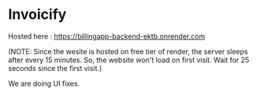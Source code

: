 # Invoicify

Hosted here : https://billingapp-backend-ektb.onrender.com

(NOTE: Since the wesite is hosted on free tier of render, the server sleeps after every 15 minutes. So, the website won't load on first visit. Wait for 25 seconds since the first visit.)

We are doing UI fixes.
